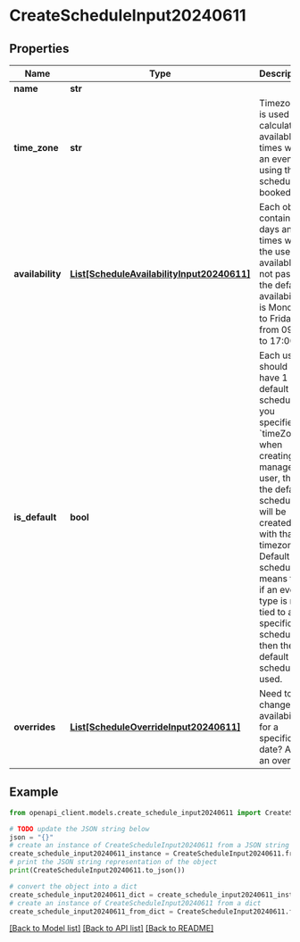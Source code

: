 # CreateScheduleInput20240611


## Properties

Name | Type | Description | Notes
------------ | ------------- | ------------- | -------------
**name** | **str** |  | 
**time_zone** | **str** | Timezone is used to calculate available times when an event using the schedule is booked. | 
**availability** | [**List[ScheduleAvailabilityInput20240611]**](ScheduleAvailabilityInput20240611.md) | Each object contains days and times when the user is available. If not passed, the default availability is Monday to Friday from 09:00 to 17:00. | [optional] 
**is_default** | **bool** | Each user should have 1 default schedule. If you specified &#x60;timeZone&#x60; when creating managed user, then the default schedule will be created with that timezone.     Default schedule means that if an event type is not tied to a specific schedule then the default schedule is used. | 
**overrides** | [**List[ScheduleOverrideInput20240611]**](ScheduleOverrideInput20240611.md) | Need to change availability for a specific date? Add an override. | [optional] 

## Example

```python
from openapi_client.models.create_schedule_input20240611 import CreateScheduleInput20240611

# TODO update the JSON string below
json = "{}"
# create an instance of CreateScheduleInput20240611 from a JSON string
create_schedule_input20240611_instance = CreateScheduleInput20240611.from_json(json)
# print the JSON string representation of the object
print(CreateScheduleInput20240611.to_json())

# convert the object into a dict
create_schedule_input20240611_dict = create_schedule_input20240611_instance.to_dict()
# create an instance of CreateScheduleInput20240611 from a dict
create_schedule_input20240611_from_dict = CreateScheduleInput20240611.from_dict(create_schedule_input20240611_dict)
```
[[Back to Model list]](../README.md#documentation-for-models) [[Back to API list]](../README.md#documentation-for-api-endpoints) [[Back to README]](../README.md)


